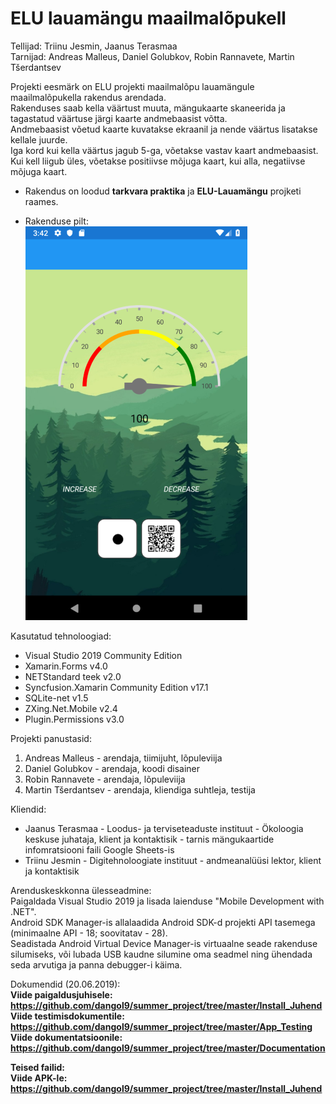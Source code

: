 # ELU lauamängu maailmalõpukell
Tellijad: Triinu Jesmin, Jaanus Terasmaa<br>
Tarnijad: Andreas Malleus, Daniel Golubkov, Robin Rannavete, Martin Tšerdantsev<br>

Projekti eesmärk on  ELU projekti maailmalõpu lauamängule maailmalõpukella rakendus arendada. <br>
Rakenduses saab kella väärtust muuta, mängukaarte skaneerida ja tagastatud väärtuse järgi kaarte andmebaasist võtta. <br>
Andmebaasist võetud kaarte kuvatakse ekraanil ja nende väärtus lisatakse kellale juurde. <br>
Iga kord kui kella väärtus jagub 5-ga, võetakse vastav kaart andmebaasist. Kui kell liigub üles, võetakse positiivse mõjuga kaart, kui alla, negatiivse mõjuga kaart.<br>

* Rakendus on loodud <b>tarkvara praktika</b> ja <b>ELU-Lauamängu</b> projketi raames.

* Rakenduse pilt:<br>
![Screenshot](SavedImage.jpg)

Kasutatud tehnoloogiad:<br>
* Visual Studio 2019 Community Edition<br>
* Xamarin.Forms v4.0<br>
* NETStandard teek v2.0<br>
* Syncfusion.Xamarin Community Edition v17.1<br>
* SQLite-net v1.5<br>
* ZXing.Net.Mobile v2.4<br>
* Plugin.Permissions v3.0<br>

Projekti panustasid:<br>
1. Andreas Malleus - arendaja, tiimijuht, lõpuleviija <br>
2. Daniel Golubkov - arendaja, koodi disainer<br>
3. Robin Rannavete - arendaja, lõpuleviija<br>
4. Martin Tšerdantsev - arendaja, kliendiga suhtleja, testija<br>

Kliendid:<br>
* Jaanus Terasmaa - Loodus- ja terviseteaduste instituut - Ökoloogia keskuse juhataja, klient ja kontaktisik - tarnis mängukaartide infomratsiooni faili Google Sheets-is <br>
* Triinu Jesmin - Digitehnoloogiate instituut - andmeanalüüsi lektor, klient ja kontaktisik<br>

Arenduskeskkonna ülesseadmine: <br>
Paigaldada Visual Studio 2019 ja lisada laienduse "Mobile Development with .NET".<br>
Android SDK Manager-is allalaadida Android SDK-d projekti API tasemega (minimaalne API - 18; soovitatav - 28).<br> 
Seadistada Android Virtual Device Manager-is virtuaalne seade rakenduse silumiseks, või lubada USB kaudne silumine oma seadmel ning ühendada seda arvutiga ja panna debugger-i käima.<br>

Dokumendid (20.06.2019):<br>
<b> Viide paigaldusjuhisele: https://github.com/dangol9/summer_project/tree/master/Install_Juhend </b><br>
<b> Viide testimisdokumentile: <b> https://github.com/dangol9/summer_project/tree/master/App_Testing </b><br>
<b> Viide dokumentatsioonile: <b> https://github.com/dangol9/summer_project/tree/master/Documentation </b><br>
 
Teised failid:<br>
<b> Viide APK-le: https://github.com/dangol9/summer_project/tree/master/Install_Juhend </b><br>
